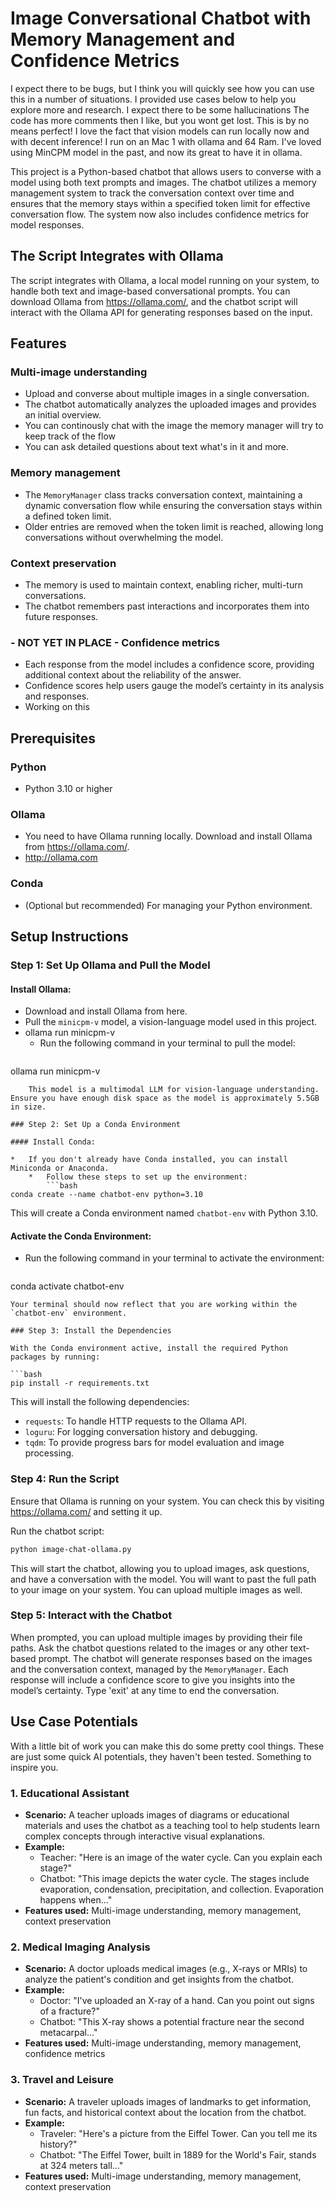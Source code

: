 Image Conversational Chatbot with Memory Management and Confidence Metrics
=====================================================================

I expect there to be bugs, but I think you will quickly see how you can use this in a number of situations.
I provided use cases below to help you explore more and research. 
I expect there to be some hallucinations
The code has more comments then I like, but you wont get lost.
This is by no means perfect!
I love the fact that vision models can run locally now and with decent inference! I run on an Mac 1 with ollama and 64 Ram.
I've loved using MinCPM model in the past, and now its great to have it in ollama.

This project is a Python-based chatbot that allows users to converse with a model using both text prompts and images. The chatbot utilizes a memory management system to track the conversation context over time and ensures that the memory stays within a specified token limit for effective conversation flow. The system now also includes confidence metrics for model responses.

The Script Integrates with Ollama
--------------------------------

The script integrates with Ollama, a local model running on your system, to handle both text and image-based conversational prompts. You can download Ollama from <https://ollama.com/>, and the chatbot script will interact with the Ollama API for generating responses based on the input.

Features
--------

### Multi-image understanding

*   Upload and converse about multiple images in a single conversation.
*   The chatbot automatically analyzes the uploaded images and provides an initial overview.
*   You can continously chat with the image the memory manager will try to keep track of the flow
*   You can ask detailed questions about text what's in it and more. 


### Memory management

*   The `MemoryManager` class tracks conversation context, maintaining a dynamic conversation flow while ensuring the conversation stays within a defined token limit.
*   Older entries are removed when the token limit is reached, allowing long conversations without overwhelming the model.

### Context preservation

*   The memory is used to maintain context, enabling richer, multi-turn conversations.
*   The chatbot remembers past interactions and incorporates them into future responses.

### - NOT YET IN PLACE - Confidence metrics

*   Each response from the model includes a confidence score, providing additional context about the reliability of the answer.
*   Confidence scores help users gauge the model’s certainty in its analysis and responses.
*   Working on this

Prerequisites
--------------

### Python

*   Python 3.10 or higher

### Ollama

*   You need to have Ollama running locally. Download and install Ollama from <https://ollama.com/>.
*   http://ollama.com

### Conda

*   (Optional but recommended) For managing your Python environment.

Setup Instructions
------------------

### Step 1: Set Up Ollama and Pull the Model

#### Install Ollama:

*   Download and install Ollama from here.
*   Pull the `minicpm-v` model, a vision-language model used in this project.
*   ollama run minicpm-v
    *   Run the following command in your terminal to pull the model:
        ```bash
ollama run minicpm-v
```
    This model is a multimodal LLM for vision-language understanding. Ensure you have enough disk space as the model is approximately 5.5GB in size.

### Step 2: Set Up a Conda Environment

#### Install Conda:

*   If you don't already have Conda installed, you can install Miniconda or Anaconda.
    *   Follow these steps to set up the environment:
        ```bash
conda create --name chatbot-env python=3.10
```
This will create a Conda environment named `chatbot-env` with Python 3.10.

#### Activate the Conda Environment:

*   Run the following command in your terminal to activate the environment:
    ```bash
conda activate chatbot-env
```
Your terminal should now reflect that you are working within the `chatbot-env` environment.

### Step 3: Install the Dependencies

With the Conda environment active, install the required Python packages by running:

```bash
pip install -r requirements.txt
```

This will install the following dependencies:

*   `requests`: To handle HTTP requests to the Ollama API.
*   `loguru`: For logging conversation history and debugging.
*   `tqdm`: To provide progress bars for model evaluation and image processing.

### Step 4: Run the Script

Ensure that Ollama is running on your system. You can check this by visiting <https://ollama.com/> and setting it up.

Run the chatbot script:

```bash
python image-chat-ollama.py
```

This will start the chatbot, allowing you to upload images, ask questions, and have a conversation with the model.
You will want to past the full path to your image on your system.
You can upload multiple images as well. 


### Step 5: Interact with the Chatbot

When prompted, you can upload multiple images by providing their file paths.
Ask the chatbot questions related to the images or any other text-based prompt.
The chatbot will generate responses based on the images and the conversation context, managed by the `MemoryManager`. Each response will include a confidence score to give you insights into the model’s certainty.
Type 'exit' at any time to end the conversation.

## Use Case Potentials
With a little bit of work you can make this do some pretty cool things.
These are just some quick AI potentials, they haven't been tested. Something to inspire you.

### 1. **Educational Assistant**


*   **Scenario:** A teacher uploads images of diagrams or educational materials and uses the chatbot as a teaching tool to help students learn complex concepts through interactive visual explanations.
*   **Example:**
    *   Teacher: "Here is an image of the water cycle. Can you explain each stage?"
    *   Chatbot: "This image depicts the water cycle. The stages include evaporation, condensation, precipitation, and collection. Evaporation happens when..."
*   **Features used:** Multi-image understanding, memory management, context preservation


### 2. **Medical Imaging Analysis**


*   **Scenario:** A doctor uploads medical images (e.g., X-rays or MRIs) to analyze the patient's condition and get insights from the chatbot.
*   **Example:**
    *   Doctor: "I've uploaded an X-ray of a hand. Can you point out signs of a fracture?"
    *   Chatbot: "This X-ray shows a potential fracture near the second metacarpal..."
*   **Features used:** Multi-image understanding, memory management, confidence metrics


### 3. **Travel and Leisure**


*   **Scenario:** A traveler uploads images of landmarks to get information, fun facts, and historical context about the location from the chatbot.
*   **Example:**
    *   Traveler: "Here's a picture from the Eiffel Tower. Can you tell me its history?"
    *   Chatbot: "The Eiffel Tower, built in 1889 for the World's Fair, stands at 324 meters tall..."
*   **Features used:** Multi-image understanding, memory management, context preservation
